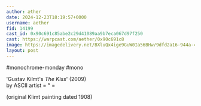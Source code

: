 ```yaml
---
author: æther
date: 2024-12-23T18:19:57+0000
username: aether
fid: 14199
cast_id: 0x90c691c85abe2c29d41089aa9b7eca067d97f250
cast: https://warpcast.com/aether/0x90c691c8
image: https://imagedelivery.net/BXluQx4ige9GuW0Ia56BHw/9dfd2a16-944a-45dc-43ab-41bea7912000/original
layout: post
---
```

#monochrome-monday #mono   
  
'Gustav Kilmt's *The Kiss*' (2009)  
by ASCII artist = ° =   
  
(original Klimt painting dated 1908)  

<img src='https://imagedelivery.net/BXluQx4ige9GuW0Ia56BHw/9dfd2a16-944a-45dc-43ab-41bea7912000/original' alt='' referrerpolicy='no-referrer'/>